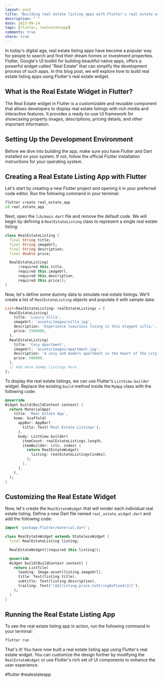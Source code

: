 ```yaml
---
layout: post
title: "Building real estate listing apps with Flutter's real estate widget"
description: " "
date: 2023-09-14
tags: [flutter, realestateapp]
comments: true
share: true
---
```


In today's digital age, real estate listing apps have become a popular way for people to search and find their dream homes or investment properties. Flutter, Google's UI toolkit for building beautiful native apps, offers a powerful widget called "Real Estate" that can simplify the development process of such apps. In this blog post, we will explore how to build real estate listing apps using Flutter's real estate widget.

## What is the Real Estate Widget in Flutter?

The Real Estate widget in Flutter is a customizable and reusable component that allows developers to display real estate listings with rich media and interactive features. It provides a ready-to-use UI framework for showcasing property images, descriptions, pricing details, and other important information.

## Setting Up the Development Environment

Before we dive into building the app, make sure you have Flutter and Dart installed on your system. If not, follow the official Flutter installation instructions for your operating system.

## Creating a Real Estate Listing App with Flutter

Let's start by creating a new Flutter project and opening it in your preferred code editor. Run the following command in your terminal:

```bash
flutter create real_estate_app
cd real_estate_app
```

Next, open the `lib/main.dart` file and remove the default code. We will begin by defining a `RealEstateListing` class to represent a single real estate listing:

```dart
class RealEstateListing {
  final String title;
  final String imageUrl;
  final String description;
  final double price;

  RealEstateListing(
      {required this.title,
      required this.imageUrl,
      required this.description,
      required this.price});
}
```

Now, let's define some dummy data to simulate real estate listings. We'll create a list of `RealEstateListing` objects and populate it with sample data:

```dart
List<RealEstateListing> realEstateListings = [
  RealEstateListing(
    title: 'Luxury Villa',
    imageUrl: 'assets/images/villa.jpg',
    description: 'Experience luxurious living in this elegant villa.',
    price: 2500000,
  ),
  RealEstateListing(
    title: 'Cozy Apartment',
    imageUrl: 'assets/images/apartment.jpg',
    description: 'A cozy and modern apartment in the heart of the city.',
    price: 500000,
  ),
  // Add more dummy listings here
];
```

To display the real estate listings, we can use Flutter's `ListView.builder` widget. Replace the existing `build` method inside the `MyApp` class with the following code:

```dart
@override
Widget build(BuildContext context) {
  return MaterialApp(
    title: 'Real Estate App',
    home: Scaffold(
      appBar: AppBar(
        title: Text('Real Estate Listings'),
      ),
      body: ListView.builder(
        itemCount: realEstateListings.length,
        itemBuilder: (ctx, index) {
          return RealEstateWidget(
            listing: realEstateListings[index],
          );
        },
      ),
    ),
  );
}
```

## Customizing the Real Estate Widget

Now, let's create the `RealEstateWidget` that will render each individual real estate listing. Define a new Dart file named `real_estate_widget.dart` and add the following code:

```dart
import 'package:flutter/material.dart';

class RealEstateWidget extends StatelessWidget {
  final RealEstateListing listing;

  RealEstateWidget({required this.listing});

  @override
  Widget build(BuildContext context) {
    return ListTile(
      leading: Image.asset(listing.imageUrl),
      title: Text(listing.title),
      subtitle: Text(listing.description),
      trailing: Text('\$${listing.price.toStringAsFixed(2)}'),
    );
  }
}
```

## Running the Real Estate Listing App

To see the real estate listing app in action, run the following command in your terminal:

```bash
flutter run
```

That's it! You have now built a real estate listing app using Flutter's real estate widget. You can customize the design further by modifying the `RealEstateWidget` or use Flutter's rich set of UI components to enhance the user experience.

#flutter #realestateapp